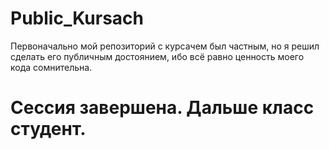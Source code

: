 # Public_Kursach
Первоначально мой репозиторий с курсачем был частным, но я решил сделать его публичным достоянием, ибо всё равно ценность моего кода сомнительна. 
# Сессия завершена. Дальше класс студент.
